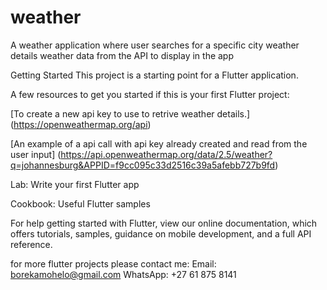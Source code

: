# weather

A weather application where user searches for a specific city weather details weather data from the API to display in the app

Getting Started
This project is a starting point for a Flutter application.

A few resources to get you started if this is your first Flutter project:

[To create a new api key to use to retrive weather details.] (https://openweathermap.org/api)

[An example of a api call with api key already created and read from the user input] (https://api.openweathermap.org/data/2.5/weather?q=johannesburg&APPID=f9cc095c33d2516c39a5afebb727b9fd)

Lab: Write your first Flutter app

Cookbook: Useful Flutter samples

For help getting started with Flutter, view our online documentation, which offers tutorials, samples, guidance on mobile development, and a full API reference.

for more flutter projects please contact me: Email: borekamohelo@gmail.com WhatsApp: +27 61 875 8141
